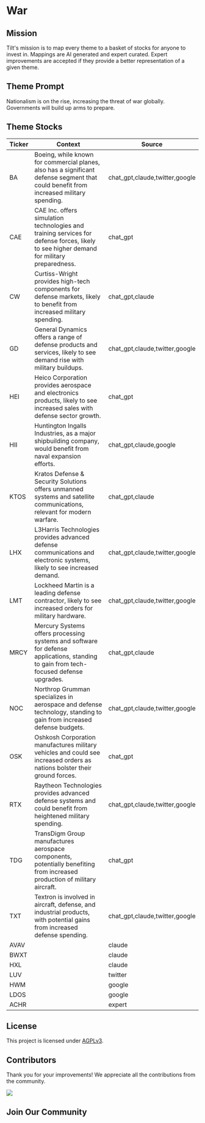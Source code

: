 <!--[[[cog
import cog
import json
with open('config.json') as file:
  config = json.load(file)
  cog.outl(f"# {config['name'].title()}")
]]]-->
# War
<!--//[[[end]]]-->

## Mission

Tilt's mission is to map every theme to a basket of stocks for anyone to invest in. Mappings are AI generated and expert curated.
Expert improvements are accepted if they provide a better representation of a given theme.

## Theme Prompt
<!--[[[cog
import cog
import json
with open('config.json') as file:
  config = json.load(file)
  cog.outl(config['prompt'])
]]]-->
Nationalism is on the rise, increasing the threat of war globally. Governments will build up arms to prepare.
<!--[[[end]]]-->

## Theme Stocks

<!--[[[cog
import cog
import csv
import json

with open('context.json') as file:
  contexts = json.load(file)

def _get_context_str_for_ticker(ticker):
  try:
    context = contexts[ticker]
    context_str = context['chat_gpt'] or context['claude'] or ""
  except KeyError:
    context_str = ""

  return context_str

cog.outl("| Ticker  | Context | Source |")
cog.outl("| ------- | ---- | ---- |")

with open('theme.csv') as file:
  reader = csv.reader(file)
  next(reader) # skip the header
  for row in reader:
    context_str = _get_context_str_for_ticker(row[0])
    cog.outl(f"| {row[0]} | {context_str} | {row[1]} |")
]]]-->
| Ticker  | Context | Source |
| ------- | ---- | ---- |
| BA | Boeing, while known for commercial planes, also has a significant defense segment that could benefit from increased military spending. | chat_gpt,claude,twitter,google |
| CAE | CAE Inc. offers simulation technologies and training services for defense forces, likely to see higher demand for military preparedness. | chat_gpt |
| CW | Curtiss-Wright provides high-tech components for defense markets, likely to benefit from increased military spending. | chat_gpt,claude |
| GD | General Dynamics offers a range of defense products and services, likely to see demand rise with military buildups. | chat_gpt,claude,twitter,google |
| HEI | Heico Corporation provides aerospace and electronics products, likely to see increased sales with defense sector growth. | chat_gpt |
| HII | Huntington Ingalls Industries, as a major shipbuilding company, would benefit from naval expansion efforts. | chat_gpt,claude,google |
| KTOS | Kratos Defense & Security Solutions offers unmanned systems and satellite communications, relevant for modern warfare. | chat_gpt,claude |
| LHX | L3Harris Technologies provides advanced defense communications and electronic systems, likely to see increased demand. | chat_gpt,claude,twitter,google |
| LMT | Lockheed Martin is a leading defense contractor, likely to see increased orders for military hardware. | chat_gpt,claude,twitter,google |
| MRCY | Mercury Systems offers processing systems and software for defense applications, standing to gain from tech-focused defense upgrades. | chat_gpt,claude |
| NOC | Northrop Grumman specializes in aerospace and defense technology, standing to gain from increased defense budgets. | chat_gpt,claude,twitter,google |
| OSK | Oshkosh Corporation manufactures military vehicles and could see increased orders as nations bolster their ground forces. | chat_gpt |
| RTX | Raytheon Technologies provides advanced defense systems and could benefit from heightened military spending. | chat_gpt,claude,twitter,google |
| TDG | TransDigm Group manufactures aerospace components, potentially benefiting from increased production of military aircraft. | chat_gpt |
| TXT | Textron is involved in aircraft, defense, and industrial products, with potential gains from increased defense spending. | chat_gpt,claude,twitter,google |
| AVAV |  | claude |
| BWXT |  | claude |
| HXL |  | claude |
| LUV |  | twitter |
| HWM |  | google |
| LDOS |  | google |
| ACHR |  | expert |
<!--[[[end]]]-->

## License

<p>
This project is licensed under <a href="./LICENSE">AGPLv3</a>.
</p>


## Contributors

Thank you for your improvements! We appreciate all the contributions from the community.

<!--[[[cog
import cog
import json
with open('config.json') as file:
  config = json.load(file)
  repo = config['github_repo'].lower()
  cog.outl(f'<a href="https://github.com/gettilt/{repo}/graphs/contributors">')
  cog.outl(f'  <img src="https://contrib.rocks/image?repo=gettilt/{repo}" />')
  cog.outl('</a>')
]]]-->
<a href="https://github.com/gettilt/war/graphs/contributors">
  <img src="https://contrib.rocks/image?repo=gettilt/war" />
</a>
<!--[[[end]]]-->

## Join Our Community

<a href="https://discord.gg/4vYMhRpaMY" target="_blank">
<img src="https://discord.com/api/guilds/1179775688421683220/widget.png?style=banner3" alt="">
</a>
